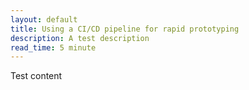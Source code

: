 ```yaml
---
layout: default
title: Using a CI/CD pipeline for rapid prototyping
description: A test description
read_time: 5 minute
---
```

Test content
